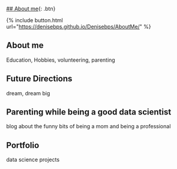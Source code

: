 [## About me](https://denisebps.github.io/Denisebps/AboutMe/){: .btn}

{% include button.html url="https://denisebps.github.io/Denisebps/AboutMe/" %}

## About me

Education, Hobbies, volunteering, parenting

## Future Directions

dream, dream big

## Parenting while being a good data scientist

blog about the funny bits of being a mom and being a professional

## Portfolio

data science projects
